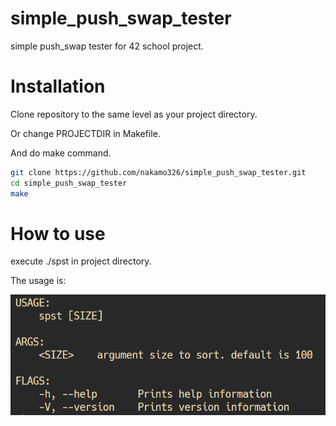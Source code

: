 # simple_push_swap_tester
simple push_swap tester for 42 school project.

# Installation
Clone repository to the same level as your project directory.

Or change PROJECTDIR in Makefile.

And do make command.

```bash
git clone https://github.com/nakamo326/simple_push_swap_tester.git
cd simple_push_swap_tester
make
```
# How to use
execute ./spst in project directory.

The usage is:

![ss](./ss/usage.png)
